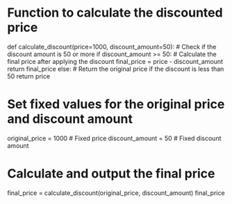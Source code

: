 # Function to calculate the discounted price
def calculate_discount(price=1000, discount_amount=50):
    # Check if the discount amount is 50 or more
    if discount_amount >= 50:
        # Calculate the final price after applying the discount
        final_price = price - discount_amount
        return final_price
    else:
        # Return the original price if the discount is less than 50
        return price

# Set fixed values for the original price and discount amount
original_price = 1000  # Fixed price
discount_amount = 50   # Fixed discount amount

# Calculate and output the final price
final_price = calculate_discount(original_price, discount_amount)
final_price
